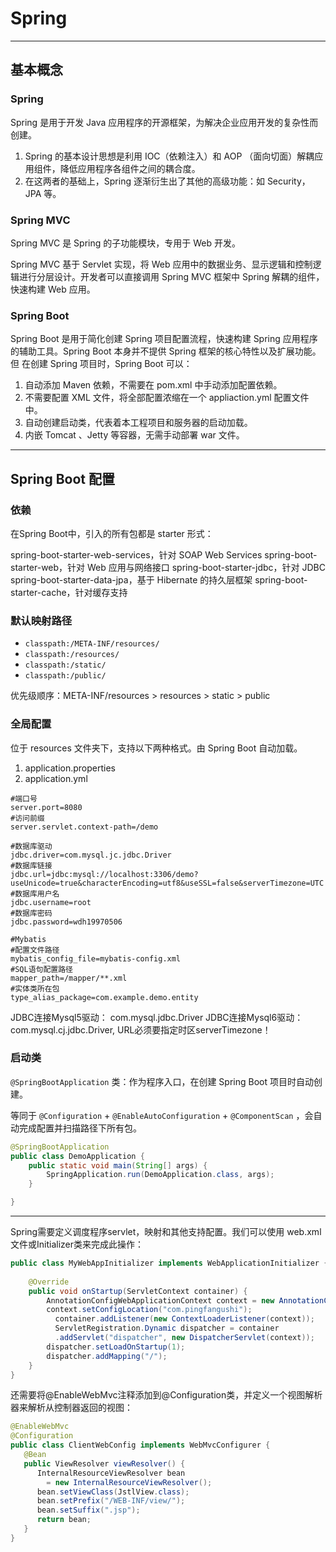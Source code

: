 # Spring

---

## 基本概念

### Spring

Spring 是用于开发 Java 应用程序的开源框架，为解决企业应用开发的复杂性而创建。

1. Spring 的基本设计思想是利用 IOC（依赖注入）和 AOP （面向切面）解耦应用组件，降低应用程序各组件之间的耦合度。
2. 在这两者的基础上，Spring 逐渐衍生出了其他的高级功能：如 Security，JPA 等。

### Spring MVC

Spring MVC 是 Spring 的子功能模块，专用于 Web 开发。

Spring MVC 基于 Servlet 实现，将 Web 应用中的数据业务、显示逻辑和控制逻辑进行分层设计。开发者可以直接调用 Spring MVC 框架中 Spring 解耦的组件，快速构建 Web 应用。

### Spring Boot

Spring Boot 是用于简化创建 Spring 项目配置流程，快速构建 Spring 应用程序的辅助工具。Spring Boot 本身并不提供 Spring 框架的核心特性以及扩展功能。但 在创建 Spring 项目时，Spring Boot 可以：

1. 自动添加 Maven 依赖，不需要在 pom.xml 中手动添加配置依赖。
2. 不需要配置 XML 文件，将全部配置浓缩在一个 appliaction.yml 配置文件中。
3. 自动创建启动类，代表着本工程项目和服务器的启动加载。
4. 内嵌 Tomcat 、Jetty 等容器，无需手动部署 war 文件。

---

## Spring Boot 配置

### 依赖

在Spring Boot中，引入的所有包都是 starter 形式：

spring-boot-starter-web-services，针对 SOAP Web Services
spring-boot-starter-web，针对 Web 应用与网络接口
spring-boot-starter-jdbc，针对 JDBC
spring-boot-starter-data-jpa，基于 Hibernate 的持久层框架
spring-boot-starter-cache，针对缓存支持


### 默认映射路径

- `classpath:/META-INF/resources/`
- `classpath:/resources/`
- `classpath:/static/` 
- `classpath:/public/`

优先级顺序：META-INF/resources > resources > static > public


### 全局配置

位于 resources 文件夹下，支持以下两种格式。由 Spring Boot 自动加载。

1. application.properties
2. application.yml

```properties
#端口号
server.port=8080
#访问前缀
server.servlet.context-path=/demo

#数据库驱动
jdbc.driver=com.mysql.jc.jdbc.Driver
#数据库链接
jdbc.url=jdbc:mysql://localhost:3306/demo?useUnicode=true&characterEncoding=utf8&useSSL=false&serverTimezone=UTC
#数据库用户名
jdbc.username=root
#数据库密码
jdbc.password=wdh19970506

#Mybatis
#配置文件路径
mybatis_config_file=mybatis-config.xml
#SQL语句配置路径
mapper_path=/mapper/**.xml
#实体类所在包
type_alias_package=com.example.demo.entity
```

JDBC连接Mysql5驱动： com.mysql.jdbc.Driver
JDBC连接Mysql6驱动： com.mysql.cj.jdbc.Driver, URL必须要指定时区serverTimezone！


### 启动类


 `@SpringBootApplication` 类：作为程序入口，在创建 Spring Boot 项目时自动创建。

 等同于 `@Configuration` + `@EnableAutoConfiguration` + `@ComponentScan` ，会自动完成配置并扫描路径下所有包。

```java
@SpringBootApplication
public class DemoApplication {
    public static void main(String[] args) {
        SpringApplication.run(DemoApplication.class, args);
    }

}
```

---

Spring需要定义调度程序servlet，映射和其他支持配置。我们可以使用 web.xml 文件或Initializer类来完成此操作：
```java
public class MyWebAppInitializer implements WebApplicationInitializer {
  
    @Override
    public void onStartup(ServletContext container) {
        AnnotationConfigWebApplicationContext context = new AnnotationConfigWebApplicationContext();
        context.setConfigLocation("com.pingfangushi");
          container.addListener(new ContextLoaderListener(context));
          ServletRegistration.Dynamic dispatcher = container
          .addServlet("dispatcher", new DispatcherServlet(context));
        dispatcher.setLoadOnStartup(1);
        dispatcher.addMapping("/");
    }
}
```
还需要将@EnableWebMvc注释添加到@Configuration类，并定义一个视图解析器来解析从控制器返回的视图：

```java
@EnableWebMvc
@Configuration
public class ClientWebConfig implements WebMvcConfigurer { 
   @Bean
   public ViewResolver viewResolver() {
      InternalResourceViewResolver bean
        = new InternalResourceViewResolver();
      bean.setViewClass(JstlView.class);
      bean.setPrefix("/WEB-INF/view/");
      bean.setSuffix(".jsp");
      return bean;
   }
}
```










